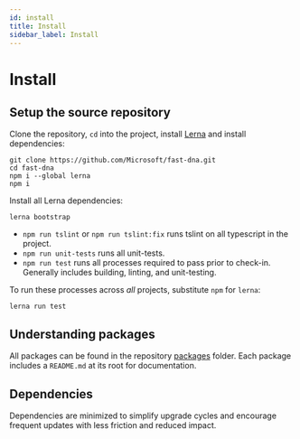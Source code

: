 ```yaml
---
id: install
title: Install
sidebar_label: Install
---
```


# Install

## Setup the source repository

Clone the repository, `cd` into the project, install [Lerna](https://github.com/lerna/lerna) and install dependencies:

```shell
git clone https://github.com/Microsoft/fast-dna.git
cd fast-dna
npm i --global lerna
npm i
```

Install all Lerna dependencies:

```shell
lerna bootstrap
```

- `npm run tslint` or `npm run tslint:fix` runs tslint on all typescript in the project.
- `npm run unit-tests` runs all unit-tests.
- `npm run test` runs all processes required to pass prior to check-in. Generally includes building, linting, and unit-testing.

To run these processes across *all* projects, substitute `npm` for `lerna`:

```shell
lerna run test
```

## Understanding packages

All packages can be found in the repository [packages](https://github.com/Microsoft/fast-dna/tree/master/packages) folder. Each package includes a `README.md` at its root for documentation.

## Dependencies

Dependencies are minimized to simplify upgrade cycles and encourage frequent updates with less friction and reduced impact.
